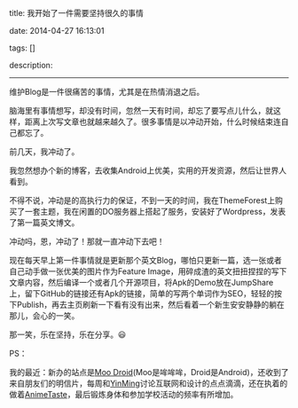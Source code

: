 title: 我开始了一件需要坚持很久的事情

date: 2014-04-27 16:13:01

tags: []

description: 

---
维护Blog是一件很痛苦的事情，尤其是在热情消退之后。

脑海里有事情想写，却没有时间，忽然一天有时间，却忘了要写点儿什么，就这样，距离上次写文章也就越来越久了。很多事情是以冲动开始，什么时候结束连自己都忘了。

前几天，我冲动了。

我忽然想办个新的博客，去收集Android上优美，实用的开发资源，然后让世界人看到。

不得不说，冲动是的高执行力的保证，不到一天的时间，我在ThemeForest上购买了一套主题，我在闲置的DO服务器上搭起了服务，安装好了Wordpress，发表了第一篇英文博文。

冲动吗，恩，冲动了！那就一直冲动下去吧！

现在每天早上第一件事情就是更新那个英文Blog，哪怕只更新一篇，选一张或者自己动手做一张优美的图片作为Feature Image，用碎成渣的英文扭扭捏捏的写下文章内容，然后编译一个或者几个开源项目，将Apk的Demo放在JumpShare上，留下GitHub的链接还有Apk的链接，简单的写两个单词作为SEO，轻轻的按下Publish，再去主页刷新一下看有没有出来，然后看着一个新生安安静静的躺在那儿，会心的一笑。

那一笑，乐在坚持，乐在分享。:smiley:

PS：

我的最近：新办的站点是[Moo Droid](http://moodroid.com)(Moo是哞哞哞，Droid是Android)，还收到了来自朋友们的明信片，每周和[YinMing](http://www.kalasoo.me/)讨论互联网和设计的点点滴滴，还在执着的做着[AnimeTaste](http://i.animetaste.net)，最后锻炼身体和参加学校活动的频率有所增加。
